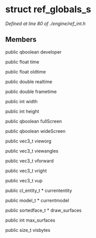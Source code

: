 # struct ref_globals_s

*Defined at line 80 of ./engine/ref_int.h*

## Members

public qboolean developer

public float time

public float oldtime

public double realtime

public double frametime

public int width

public int height

public qboolean fullScreen

public qboolean wideScreen

public vec3_t vieworg

public vec3_t viewangles

public vec3_t vforward

public vec3_t vright

public vec3_t vup

public cl_entity_t * currententity

public model_t * currentmodel

public sortedface_t * draw_surfaces

public int max_surfaces

public size_t visbytes



